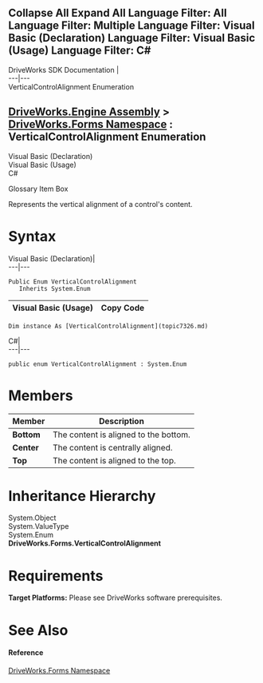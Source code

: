        

 Collapse All Expand All  Language Filter: All  Language Filter: Multiple  Language Filter: Visual Basic (Declaration) Language Filter: Visual Basic (Usage) Language Filter: C#  
---  
DriveWorks SDK Documentation  |   
---|---  
VerticalControlAlignment Enumeration   
  
[DriveWorks.Engine Assembly](topic2156.md) > [DriveWorks.Forms Namespace](topic7266.md) : VerticalControlAlignment Enumeration  
---  
  
Visual Basic (Declaration)    
Visual Basic (Usage)    
C# 

Glossary Item Box

Represents the vertical alignment of a control's content. 

# Syntax

Visual Basic (Declaration)|   
---|---  
      
    
    Public Enum VerticalControlAlignment 
       Inherits System.Enum  
  
Visual Basic (Usage)| Copy Code  
---|---  
      
    
    Dim instance As [VerticalControlAlignment](topic7326.md)  
  
C#|   
---|---  
      
    
    public enum VerticalControlAlignment : System.Enum   
  
# Members

Member| Description  
---|---  
**Bottom**|  The content is aligned to the bottom.  
**Center**|  The content is centrally aligned.  
**Top**|  The content is aligned to the top.  
  
# Inheritance Hierarchy

System.Object  
System.ValueType  
System.Enum  
**DriveWorks.Forms.VerticalControlAlignment**  


# Requirements

**Target Platforms:** Please see DriveWorks software prerequisites.

# See Also

#### Reference

[DriveWorks.Forms Namespace](topic7266.md)


